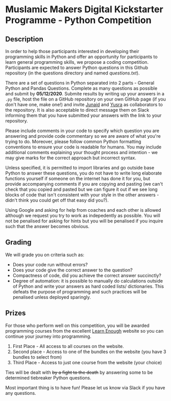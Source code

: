 # Muslamic Makers Digital Kickstarter Programme - Python Competition 

## Description

In order to help those participants interested in developing their programming skills in Python and offer an opportunity for participants to learn general programming skills, we propose a coding competition. Participants are expected to answer Python questions in this Github repository (in the questions directory and named *questions.txt*). 

There are a set of questions in Python separated into 2 parts - General Python and Pandas Questions. Complete as many questions as possible and submit by **05/12/2020**. Submite results by writing up your answers in a `.py` file, host the file on a GitHub repository on your own GitHub page (if you don't have one, make one!) and invite [Junaid](https://github.com/JunaidMB) and [Yusra](https://github.com/yusrbi) as collaborators to the repository. It is also acceptable to direct message them on Slack informing them that you have submitted your answers with the link to your repository. 

Please include comments in your code to specify which question you are answering and provide code commentary so we are aware of what you're trying to do. Moreover, please follow common Python formatting conventions to ensure your code is readable for humans. You may include additional comments explaining your thought process and intention - we may give marks for the correct approach but incorrect syntax. 

Unless specified, it is permitted to import libraries and go outside base Python to answer these questions, you do not have to write long elaborate functions yourself if someone on the internet has done it for you, but provide accompanying comments if you are copying and pasting (we can't check that you copied and pasted but we can figure it out if we see long blocks of code that isn't consistent with your style in the other answers - didn't think you could get off that easy did you?).

Using Google and asking for help from coaches and each other is allowed although we request you try to work as indepedently as possible. You will not be penalised for asking for hints but you will be penalised if you inquire such that the answer becomes obvious. 

## Grading

We will grade you on criteria such as:
* Does your code run without errors? 
* Does your code give the correct answer to the question?
* Compactness of code, did you achieve the correct answer succinctly?
* Degree of automation: it is possible to manually do calculations outside of Python and write your answers as hard coded lists/ dictionaries. This defeats the purpose of programming and such practices will be penalised unless deployed sparingly.

## Prizes

For those who perform well on this competition, you will be awarded programming courses from the excellent [Learn Enough](https://www.learnenough.com/) website so you can continue your journey into programming.

1. First Place - All access to all courses on the website.
2. Second place - Access to one of the bundles on the website (you have 3 bundles to select from)
3. Third Place - Access to just one course from the website (your choice)

Ties will be dealt with ~~by a fight to the death~~ by answering some to be determined tiebreaker Python questions. 

Most important thing is to have fun! Please let us know via Slack if you have any questions.


